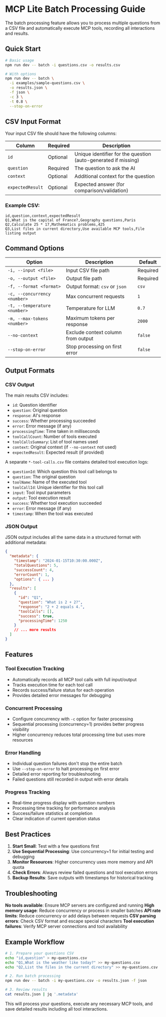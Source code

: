 # MCP Lite Batch Processing Guide

The batch processing feature allows you to process multiple questions from a CSV file and automatically execute MCP tools, recording all interactions and results.

## Quick Start

```bash
# Basic usage
npm run dev -- batch -i questions.csv -o results.csv

# With options
npm run dev -- batch \
  -i examples/sample-questions.csv \
  -o results.json \
  -f json \
  -c 3 \
  -t 0.8 \
  --stop-on-error
```

## CSV Input Format

Your input CSV file should have the following columns:

| Column | Required | Description |
|--------|----------|-------------|
| `id` | Optional | Unique identifier for the question (auto-generated if missing) |
| `question` | Required | The question to ask the AI |
| `context` | Optional | Additional context for the question |
| `expectedResult` | Optional | Expected answer (for comparison/validation) |

### Example CSV:
```csv
id,question,context,expectedResult
Q1,What is the capital of France?,Geography questions,Paris
Q2,Calculate 25 * 17,Mathematics problems,425
Q3,List files in current directory,Use available MCP tools,File listing output
```

## Command Options

| Option | Description | Default |
|--------|-------------|---------|
| `-i, --input <file>` | Input CSV file path | Required |
| `-o, --output <file>` | Output file path | Required |
| `-f, --format <format>` | Output format: `csv` or `json` | `csv` |
| `-c, --concurrency <number>` | Max concurrent requests | `1` |
| `-t, --temperature <number>` | Temperature for LLM | `0.7` |
| `-m, --max-tokens <number>` | Maximum tokens per response | `2000` |
| `--no-context` | Exclude context column from output | `false` |
| `--stop-on-error` | Stop processing on first error | `false` |

## Output Formats

### CSV Output

The main results CSV includes:
- `id`: Question identifier
- `question`: Original question
- `response`: AI's response
- `success`: Whether processing succeeded
- `error`: Error message (if any)
- `processingTime`: Time taken in milliseconds
- `toolCallCount`: Number of tools executed
- `toolCallsSummary`: List of tool names used
- `context`: Original context (if `--no-context` not used)
- `expectedResult`: Expected result (if provided)

A separate `*-tool-calls.csv` file contains detailed tool execution logs:
- `questionId`: Which question this tool call belongs to
- `question`: The original question
- `toolName`: Name of the executed tool
- `toolCallId`: Unique identifier for this tool call
- `input`: Tool input parameters
- `output`: Tool execution result
- `success`: Whether tool execution succeeded
- `error`: Error message (if any)
- `timestamp`: When the tool was executed

### JSON Output

JSON output includes all the same data in a structured format with additional metadata:

```json
{
  "metadata": {
    "timestamp": "2024-01-15T10:30:00.000Z",
    "totalQuestions": 5,
    "successCount": 4,
    "errorCount": 1,
    "options": { ... }
  },
  "results": [
    {
      "id": "Q1",
      "question": "What is 2 + 2?",
      "response": "2 + 2 equals 4.",
      "toolCalls": [],
      "success": true,
      "processingTime": 1250
    }
    // ... more results
  ]
}
```

## Features

### Tool Execution Tracking
- Automatically records all MCP tool calls with full input/output
- Tracks execution time for each tool call
- Records success/failure status for each operation
- Provides detailed error messages for debugging

### Concurrent Processing
- Configure concurrency with `-c` option for faster processing
- Sequential processing (concurrency=1) provides better progress visibility
- Higher concurrency reduces total processing time but uses more resources

### Error Handling
- Individual question failures don't stop the entire batch
- Use `--stop-on-error` to halt processing on first error
- Detailed error reporting for troubleshooting
- Failed questions still recorded in output with error details

### Progress Tracking
- Real-time progress display with question numbers
- Processing time tracking for performance analysis
- Success/failure statistics at completion
- Clear indication of current operation status

## Best Practices

1. **Start Small**: Test with a few questions first
2. **Use Sequential Processing**: Use concurrency=1 for initial testing and debugging
3. **Monitor Resources**: Higher concurrency uses more memory and API quota
4. **Check Errors**: Always review failed questions and tool execution errors
5. **Backup Results**: Save outputs with timestamps for historical tracking

## Troubleshooting

**No tools available**: Ensure MCP servers are configured and running
**High memory usage**: Reduce concurrency or process in smaller batches
**API rate limits**: Reduce concurrency or add delays between requests
**CSV parsing errors**: Check CSV format and escape special characters
**Tool execution failures**: Verify MCP server connections and tool availability

## Example Workflow

```bash
# 1. Prepare your questions CSV
echo "id,question" > my-questions.csv
echo "Q1,What is the weather like today?" >> my-questions.csv
echo "Q2,List the files in the current directory" >> my-questions.csv

# 2. Run batch processing
npm run dev -- batch -i my-questions.csv -o results.json -f json

# 3. Review results
cat results.json | jq '.metadata'
```

This will process your questions, execute any necessary MCP tools, and save detailed results including all tool interactions.